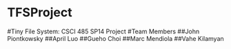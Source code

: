 TFSProject
==========

#Tiny File System: CSCI 485 SP14 Project
#Team Members
##John Piontkowsky
##April Luo
##Gueho Choi
##Marc Mendiola
##Vahe Kilamyan
